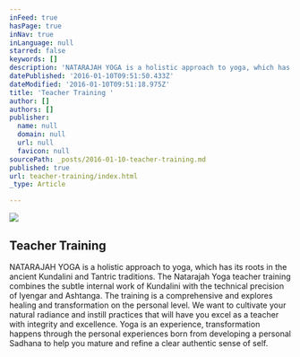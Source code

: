 ```yaml
---
inFeed: true
hasPage: true
inNav: true
inLanguage: null
starred: false
keywords: []
description: 'NATARAJAH YOGA is a holistic approach to yoga, which has its roots in the ancient Kundalini and Tantric traditions.'
datePublished: '2016-01-10T09:51:50.433Z'
dateModified: '2016-01-10T09:51:18.975Z'
title: 'Teacher Training '
author: []
authors: []
publisher:
  name: null
  domain: null
  url: null
  favicon: null
sourcePath: _posts/2016-01-10-teacher-training.md
published: true
url: teacher-training/index.html
_type: Article

---
```

![](https://the-grid-user-content.s3-us-west-2.amazonaws.com/e475d4fa-eddf-4fe8-b078-e19315ff71c5.jpg)

## Teacher Training 

NATARAJAH YOGA is a holistic approach to yoga, which has its roots in the ancient Kundalini and Tantric traditions. The Natarajah Yoga teacher training combines the subtle internal work of Kundalini with the technical precision of Iyengar and Ashtanga. The training is a comprehensive and explores healing and transformation on the personal level. We want to cultivate your natural radiance and instill practices that will have you excel as a teacher with integrity and excellence. Yoga is an experience, transformation happens through the personal  experiences born from developing a personal Sadhana to help you mature and refine a clear authentic sense of self.